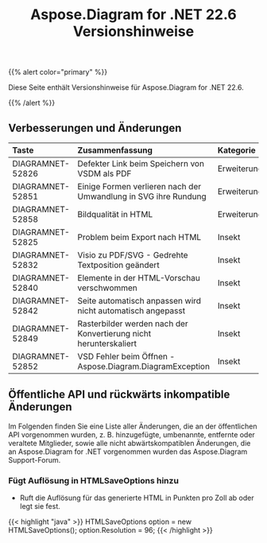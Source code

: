 ﻿---
title: Aspose.Diagram for .NET 22.6 Versionshinweise
type: docs
weight: 22
url: /de/net/aspose-diagram-for-net-22-6-release-notes/
---
{{% alert color="primary" %}} 

Diese Seite enthält Versionshinweise für Aspose.Diagram for .NET 22.6.

{{% /alert %}} 
## **Verbesserungen und Änderungen**

|**Taste**|**Zusammenfassung**|**Kategorie**|
|:- |:- |:- |
|DIAGRAMNET-52826|Defekter Link beim Speichern von VSDM als PDF|Erweiterung|
|DIAGRAMNET-52851|Einige Formen verlieren nach der Umwandlung in SVG ihre Rundung|Erweiterung|
|DIAGRAMNET-52858|Bildqualität in HTML|Erweiterung|
|DIAGRAMNET-52825|Problem beim Export nach HTML|Insekt|
|DIAGRAMNET-52832|Visio zu PDF/SVG - Gedrehte Textposition geändert|Insekt|
|DIAGRAMNET-52840|Elemente in der HTML-Vorschau verschwommen|Insekt|
|DIAGRAMNET-52842|Seite automatisch anpassen wird nicht automatisch angepasst|Insekt|
|DIAGRAMNET-52849|Rasterbilder werden nach der Konvertierung nicht herunterskaliert|Insekt|
|DIAGRAMNET-52852|VSD Fehler beim Öffnen - Aspose.Diagram.DiagramException|Insekt|

## **Öffentliche API und rückwärts inkompatible Änderungen**
Im Folgenden finden Sie eine Liste aller Änderungen, die an der öffentlichen API vorgenommen wurden, z. B. hinzugefügte, umbenannte, entfernte oder veraltete Mitglieder, sowie alle nicht abwärtskompatiblen Änderungen, die an Aspose.Diagram for .NET vorgenommen wurden das Aspose.Diagram Support-Forum.
### **Fügt Auflösung in HTMLSaveOptions hinzu**
- Ruft die Auflösung für das generierte HTML in Punkten pro Zoll ab oder legt sie fest.

{{< highlight "java" >}}
HTMLSaveOptions option = new HTMLSaveOptions();
option.Resolution = 96;
{{< /highlight >}}
